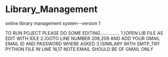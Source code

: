 # Library_Management
online library management system--version 1

TO RUN POJECT PLEASE DO SOME EDITING...............
1.)OPEN LIB FILE AS EDIT WITH IDLE
2.)GOTO LINE NUMBER 208,209 AND ADD YOUR GMAIL EMAIL ID AND PASSWORD WHERE ASKED
3.)SIMILARY WITH SMTP_TRY PYTHON FILE IN LINE 16,17
NOTE:EMAIL SHOULD BE OF GMAIL ONLY

